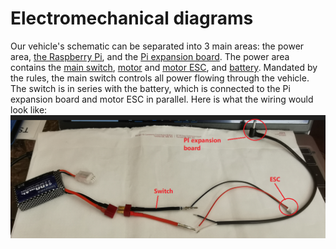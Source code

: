 Electromechanical diagrams
====

Our vehicle's schematic can be separated into 3 main areas: the power area, [the Raspberry Pi](#engineering-materials), and the [Pi expansion board](#engineering-materials). The power area contains the [main switch](#engineering-materials), [motor](#engineering-materials) and [motor ESC](#engineering-materials), and [battery](#engineering-materials).  Mandated by the rules, the main switch controls all power flowing through the vehicle. The switch is in series with the battery, which is connected to the Pi expansion board and motor ESC in parallel. Here is what the wiring would look like:<br>
![plot](../other/images-used/assembly_power-configuration.png)
